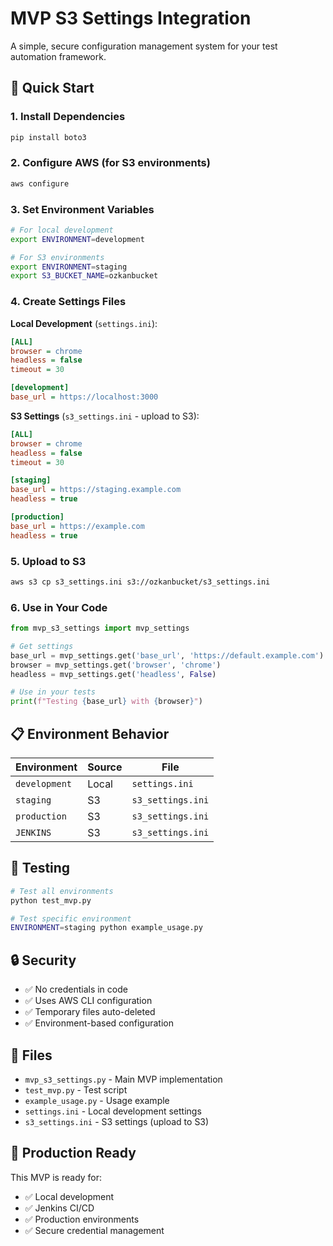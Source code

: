 # MVP S3 Settings Integration

A simple, secure configuration management system for your test automation framework.

## 🚀 Quick Start

### 1. Install Dependencies
```bash
pip install boto3
```

### 2. Configure AWS (for S3 environments)
```bash
aws configure
```

### 3. Set Environment Variables
```bash
# For local development
export ENVIRONMENT=development

# For S3 environments
export ENVIRONMENT=staging
export S3_BUCKET_NAME=ozkanbucket
```

### 4. Create Settings Files

**Local Development** (`settings.ini`):
```ini
[ALL]
browser = chrome
headless = false
timeout = 30

[development]
base_url = https://localhost:3000
```

**S3 Settings** (`s3_settings.ini` - upload to S3):
```ini
[ALL]
browser = chrome
headless = false
timeout = 30

[staging]
base_url = https://staging.example.com
headless = true

[production]
base_url = https://example.com
headless = true
```

### 5. Upload to S3
```bash
aws s3 cp s3_settings.ini s3://ozkanbucket/s3_settings.ini
```

### 6. Use in Your Code
```python
from mvp_s3_settings import mvp_settings

# Get settings
base_url = mvp_settings.get('base_url', 'https://default.example.com')
browser = mvp_settings.get('browser', 'chrome')
headless = mvp_settings.get('headless', False)

# Use in your tests
print(f"Testing {base_url} with {browser}")
```

## 📋 Environment Behavior

| Environment | Source | File |
|-------------|--------|------|
| `development` | Local | `settings.ini` |
| `staging` | S3 | `s3_settings.ini` |
| `production` | S3 | `s3_settings.ini` |
| `JENKINS` | S3 | `s3_settings.ini` |

## 🧪 Testing

```bash
# Test all environments
python test_mvp.py

# Test specific environment
ENVIRONMENT=staging python example_usage.py
```

## 🔒 Security

- ✅ No credentials in code
- ✅ Uses AWS CLI configuration
- ✅ Temporary files auto-deleted
- ✅ Environment-based configuration

## 📁 Files

- `mvp_s3_settings.py` - Main MVP implementation
- `test_mvp.py` - Test script
- `example_usage.py` - Usage example
- `settings.ini` - Local development settings
- `s3_settings.ini` - S3 settings (upload to S3)

## 🚀 Production Ready

This MVP is ready for:
- ✅ Local development
- ✅ Jenkins CI/CD
- ✅ Production environments
- ✅ Secure credential management 
